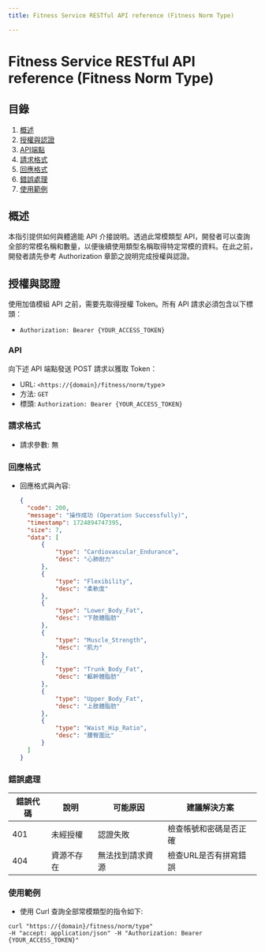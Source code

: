 ```yaml
---
title: Fitness Service RESTful API reference (Fitness Norm Type)

---
```


# Fitness Service RESTful API reference (Fitness Norm Type)

## 目錄
1. [概述](#概述)
2. [授權與認證](#授權與認證)
3. [API端點](#API)
4. [請求格式](#請求格式)
5. [回應格式](#回應格式)
6. [錯誤處理](#錯誤處理)
7. [使用範例](#使用範例)

## 概述
本指引提供如何與體適能 API 介接說明。透過此常模類型 API，開發者可以查詢全部的常模名稱和數量，以便後續使用類型名稱取得特定常模的資料。在此之前，開發者請先參考 Authorization 章節之說明完成授權與認證。

## 授權與認證
使用加值模組 API 之前，需要先取得授權 Token。所有 API 請求必須包含以下標頭：

- `Authorization: Bearer {YOUR_ACCESS_TOKEN}`

### API
向下述 API 端點發送 POST 請求以獲取 Token：
- URL: `<https://{domain}/fitness/norm/type`>
- 方法: `GET`
- 標頭: `Authorization: Bearer {YOUR_ACCESS_TOKEN}`

### 請求格式
- 請求參數: 無

### 回應格式
- 回應格式與內容:
  ```json
  {
    "code": 200,
    "message": "操作成功 (Operation Successfully)",
    "timestamp": 1724894747395,
    "size": 7,
    "data": [
        {
            "type": "Cardiovascular_Endurance",
            "desc": "心肺耐力"
        },
        {
            "type": "Flexibility",
            "desc": "柔軟度"
        },
        {
            "type": "Lower_Body_Fat",
            "desc": "下肢體脂肪"
        },
        {
            "type": "Muscle_Strength",
            "desc": "肌力"
        },
        {
            "type": "Trunk_Body_Fat",
            "desc": "軀幹體脂肪"
        },
        {
            "type": "Upper_Body_Fat",
            "desc": "上肢體脂肪"
        },
        {
            "type": "Waist_Hip_Ratio",
            "desc": "腰臀圍比"
        }
    ]
  }

### 錯誤處理
| 錯誤代碼 | 說明 | 可能原因 | 建議解決方案 |
| -------- | -------- | -------- | -------- |
| 401 | 未經授權 | 認證失敗 | 檢查帳號和密碼是否正確 |
| 404 | 資源不存在 | 無法找到請求資源 | 檢查URL是否有拼寫錯誤 |

### 使用範例
- 使用 Curl 查詢全部常模類型的指令如下:
```shell=
curl "https://{domain}/fitness/norm/type"
-H "accept: application/json" -H "Authorization: Bearer {YOUR_ACCESS_TOKEN}"
```